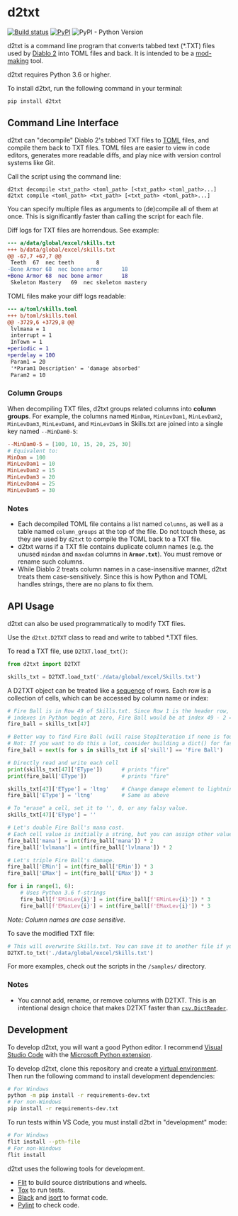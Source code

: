 # d2txt
[![Build status](https://github.com/pastelmind/d2txt/actions/workflows/build.yml/badge.svg)](https://github.com/pastelmind/d2txt/actions/workflows/build.yml) [![PyPI](https://img.shields.io/pypi/v/d2txt)](https://pypi.org/project/d2txt) ![PyPI - Python Version](https://img.shields.io/pypi/pyversions/d2txt)

d2txt is a command line program that converts tabbed text (*.TXT) files used by [Diablo 2] into TOML files and back. It is intended to be a [mod-making][mod] tool.

d2txt requires Python 3.6 or higher.

To install d2txt, run the following command in your terminal:

```
pip install d2txt
```

## Command Line Interface

d2txt can "decompile" Diablo 2's tabbed TXT files to [TOML] files, and compile
them back to TXT files. TOML files are easier to view in code editors, generates
more readable diffs, and play nice with version control systems like Git.

Call the script using the command line:

```
d2txt decompile <txt_path> <toml_path> [<txt_path> <toml_path>...]
d2txt compile <toml_path> <txt_path> [<txt_path> <toml_path>...]
```

You can specify multiple files as arguments to (de)compile all of them at once.
This is significantly faster than calling the script for each file.

Diff logs for TXT files are horrendous. See example:

```diff
--- a/data/global/excel/skills.txt
+++ b/data/global/excel/skills.txt
@@ -67,7 +67,7 @@
 Teeth	67	nec	teeth		8												teeth																																																												necromancer_bone_cast														19	17					teeth	teeth	bonecast										1	1		none												SC	SC	xx																	1						necromancer_bone_cast			1	20													1						1	7	6	1	1										"min(ln12,24)"	# missiles	par3	activation frame					2	number of missiles	1	additional missiles/level	0	Acivation frame of teeth									15	damage synergy	1								7															mag	4	2	2	3	4	5	8	2	3	4	5	6	(skill('Bone Wall'.blvl)+skill('Bone Prison'.blvl)+skill('Bone Spear'.blvl)+skill('Bone Spirit'.blvl))*par8								256	1000
-Bone Armor	68	nec	bone armor		18																	bonearmor				bonearmor	(ln12 + (skill('Bone Wall'.blvl) + skill('Bone Prison'.blvl)) * par8)*256	bonearmormax	(ln12 + (skill('Bone Wall'.blvl) + skill('Bone Prison'.blvl)) * par8)*256									absorbdamage	22																																						necromancer_bonearmor																																1	3		none												SC	SC	xx																	1						necromancer_bonearmor			1	20																			1	8	11	1	1	1																	20	damage absorbed	10	additional absorbed/level											15	absorb synergy	1								8																																				256	1000
+Bone Armor	68	nec	bone armor		18																	bonearmor				bonearmor	(ln12 + (skill('Bone Wall'.blvl) + skill('Bone Prison'.blvl)) * par8)*256	bonearmormax	(ln12 + (skill('Bone Wall'.blvl) + skill('Bone Prison'.blvl)) * par8)*256									absorbdamage	22																																						necromancer_bonearmor																																1	3		none												SC	SC	xx																	1						necromancer_bonearmor			1	20																			1	8	11	1	1	1		1	100														20	damage absorbed	10	additional absorbed/level											15	absorb synergy	1								8																																				256	1000
 Skeleton Mastery	69	nec	skeleton mastery																																											skel_mastery																																																															1	0		none												SC	SC	xx																										1	20					Raise Skeleton														0	8	0	0	1						1												8	additional hit points/level	2	additional damage per level	5	hp% per level for revive	10	dmg% per level for revive									1								8																																				256	1000
```

TOML files make your diff logs readable:

```diff
--- a/toml/skills.toml
+++ b/toml/skills.toml
@@ -3729,6 +3729,8 @@
 lvlmana = 1
 interrupt = 1
 InTown = 1
+periodic = 1
+perdelay = 100
 Param1 = 20
 '*Param1 Description' = 'damage absorbed'
 Param2 = 10
```

### Column Groups

When decompiling TXT files, d2txt groups related columns into **column groups**.
For example, the columns named `MinDam`, `MinLevDam1`, `MinLevDam2`,
`MinLevDam3`, `MinLevDam4`, and `MinLevDam5` in Skills.txt are joined into a
single key named `--MinDam0-5`:

```toml
--MinDam0-5 = [100, 10, 15, 20, 25, 30]
# Equivalent to:
MinDam = 100
MinLevDam1 = 10
MinLevDam2 = 15
MinLevDam3 = 20
MinLevDam4 = 25
MinLevDam5 = 30
```

### Notes

- Each decompiled TOML file contains a list named `columns`, as well as a table
  named `column_groups` at the top of the file. Do not touch these, as they are
  used by `d2txt` to compile the TOML back to a TXT file.
- d2txt warns if a TXT file contains duplicate column names (e.g. the unused
  `mindam` and `maxdam` columns in **`Armor.txt`**). You must remove or rename
  such columns.
- While Diablo 2 treats column names in a case-insensitive manner, d2txt treats
  them case-sensitively. Since this is how Python and TOML handles strings,
  there are no plans to fix them.

## API Usage

d2txt can also be used programmatically to modify TXT files.

Use the `d2txt.D2TXT` class to read and write to tabbed *.TXT files.

To read a TXT file, use `D2TXT.load_txt()`:

```python
from d2txt import D2TXT

skills_txt = D2TXT.load_txt('./data/global/excel/Skills.txt')
```

A D2TXT object can be treated like a [sequence] of rows. Each row is a
collection of cells, which can be accessed by column name or index:

```python
# Fire Ball is in Row 49 of Skills.txt. Since Row 1 is the header row, and list
# indexes in Python begin at zero, Fire Ball would be at index 49 - 2 = 47.
fire_ball = skills_txt[47]

# Better way to find Fire Ball (will raise StopIteration if none is found)
# Not: If you want to do this a lot, consider building a dict() for fast lookups
fire_ball = next(s for s in skills_txt if s['skill'] == 'Fire Ball')

# Directly read and write each cell
print(skills_txt[47]['EType'])      # prints "fire"
print(fire_ball['EType'])           # prints "fire"

skills_txt[47]['EType'] = 'ltng'    # Change damage element to lightning
fire_ball['EType'] = 'ltng'         # Same as above

# To "erase" a cell, set it to '', 0, or any falsy value.
skills_txt[47]['EType'] = ''

# Let's double Fire Ball's mana cost.
# Each cell value is initially a string, but you can assign other values.
fire_ball['mana'] = int(fire_ball['mana']) * 2
fire_ball['lvlmana'] = int(fire_ball['lvlmana']) * 2

# Let's triple Fire Ball's damage.
fire_ball['EMin'] = int(fire_ball['EMin']) * 3
fire_ball['EMax'] = int(fire_ball['EMax']) * 3

for i in range(1, 6):
    # Uses Python 3.6 f-strings
    fire_ball[f'EMinLev{i}'] = int(fire_ball[f'EMinLev{i}']) * 3
    fire_ball[f'EMaxLev{i}'] = int(fire_ball[f'EMaxLev{i}']) * 3
```

*Note: Column names are case sensitive.*

To save the modified TXT file:

```python
# This will overwrite Skills.txt. You can save it to another file if you wish.
D2TXT.to_txt('./data/global/excel/Skills.txt')
```

For more examples, check out the scripts in the `/samples/` directory.

### Notes

- You cannot add, rename, or remove columns with D2TXT. This is an intentional
  design choice that makes D2TXT faster than [`csv.DictReader`].

[TOML]: https://github.com/toml-lang/toml
[`csv.DictReader`]: https://docs.python.org/3/library/csv.html#csv.DictReader
[mod]: https://en.wikipedia.org/wiki/Mod_(video_gaming)
[Diablo 2]: http://blizzard.com/diablo2/
[sequence]: https://docs.python.org/3/glossary.html#term-sequence

## Development

To develop d2txt, you will want a good Python editor. I recommend [Visual Studio Code] with the [Microsoft Python extension](https://marketplace.visualstudio.com/items?itemName=ms-python.python).

To develop d2txt, clone this repository and create a [virtual environment]. Then run the following command to install development dependencies:

```sh
# For Windows
python -m pip install -r requirements-dev.txt
# For non-Windows
pip install -r requirements-dev.txt
```

To run tests within VS Code, you must install d2txt in "development" mode:

```sh
# For Windows
flit install --pth-file
# For non-Windows
flit install
```

d2txt uses the following tools for development.

* [Flit] to build source distributions and wheels.
* [Tox] to run tests.
* [Black] and [isort] to format code.
* [Pylint] to check code.

[Black]: https://github.com/psf/black
[Flit]: https://flit.readthedocs.io/
[isort]: https://timothycrosley.github.io/isort/
[Pylint]: https://www.pylint.org/
[Tox]: https://tox.readthedocs.io/
[virtual environment]: https://packaging.python.org/tutorials/installing-packages/#creating-virtual-environments
[Visual Studio Code]: https://code.visualstudio.com/

